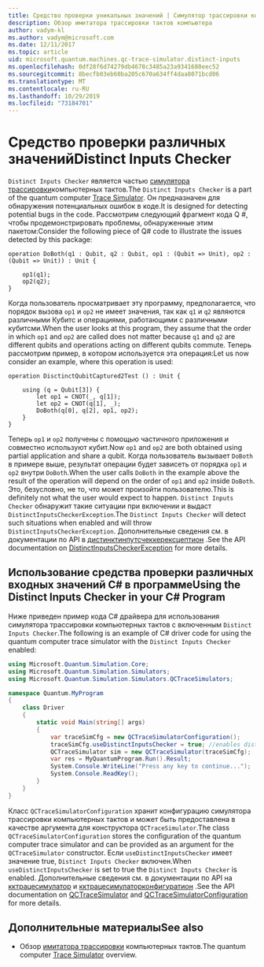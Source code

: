 ```yaml
---
title: Средство проверки уникальных значений | Симулятор трассировки компьютерных тактов | Документация Майкрософт
description: Обзор имитатора трассировки тактов компьютера
author: vadym-kl
ms.author: vadym@microsoft.com
ms.date: 12/11/2017
ms.topic: article
uid: microsoft.quantum.machines.qc-trace-simulator.distinct-inputs
ms.openlocfilehash: 0df28f6d74279db4678c3485a23a9341680eec52
ms.sourcegitcommit: 8becfb03eb60ba205c670a634ff4daa8071bcd06
ms.translationtype: MT
ms.contentlocale: ru-RU
ms.lasthandoff: 10/29/2019
ms.locfileid: "73184701"
---
```

# <a name="distinct-inputs-checker"></a><span data-ttu-id="f707c-103">Средство проверки различных значений</span><span class="sxs-lookup"><span data-stu-id="f707c-103">Distinct Inputs Checker</span></span>

<span data-ttu-id="f707c-104">`Distinct Inputs Checker` является частью [симулятора трассировки](xref:microsoft.quantum.machines.qc-trace-simulator.intro)компьютерных тактов.</span><span class="sxs-lookup"><span data-stu-id="f707c-104">The `Distinct Inputs Checker` is a part of the quantum computer [Trace Simulator](xref:microsoft.quantum.machines.qc-trace-simulator.intro).</span></span> <span data-ttu-id="f707c-105">Он предназначен для обнаружения потенциальных ошибок в коде.</span><span class="sxs-lookup"><span data-stu-id="f707c-105">It is designed for detecting potential bugs in the code.</span></span> <span data-ttu-id="f707c-106">Рассмотрим следующий фрагмент кода Q #, чтобы продемонстрировать проблемы, обнаруженные этим пакетом:</span><span class="sxs-lookup"><span data-stu-id="f707c-106">Consider the following piece of Q# code to illustrate the issues detected by this package:</span></span>

```qsharp
operation DoBoth(q1 : Qubit, q2 : Qubit, op1 : (Qubit => Unit), op2 : (Qubit => Unit)) : Unit {

    op1(q1);
    op2(q2);
}
```

<span data-ttu-id="f707c-107">Когда пользователь просматривает эту программу, предполагается, что порядок вызова `op1` и `op2` не имеет значения, так как `q1` и `q2` являются различными Кубитс и операциями, работающими с различными кубитсми.</span><span class="sxs-lookup"><span data-stu-id="f707c-107">When the user looks at this program, they assume that the order in which `op1` and `op2` are called does not matter because `q1` and `q2` are different qubits and operations acting on different qubits commute.</span></span> <span data-ttu-id="f707c-108">Теперь рассмотрим пример, в котором используется эта операция:</span><span class="sxs-lookup"><span data-stu-id="f707c-108">Let us now consider an example, where this operation is used:</span></span>

```qsharp
operation DisctinctQubitCaptured2Test () : Unit {

    using (q = Qubit[3]) {
        let op1 = CNOT(_, q[1]);
        let op2 = CNOT(q[1], _);
        DoBoth(q[0], q[2], op1, op2);
    }
}
```

<span data-ttu-id="f707c-109">Теперь `op1` и `op2` получены с помощью частичного приложения и совместно используют кубит.</span><span class="sxs-lookup"><span data-stu-id="f707c-109">Now `op1` and `op2` are both obtained using partial application and share a qubit.</span></span> <span data-ttu-id="f707c-110">Когда пользователь вызывает `DoBoth` в примере выше, результат операции будет зависеть от порядка `op1` и `op2` внутри `DoBoth`.</span><span class="sxs-lookup"><span data-stu-id="f707c-110">When the user calls `DoBoth` in the example above the result of the operation will depend on the order of `op1` and `op2` inside `DoBoth`.</span></span> <span data-ttu-id="f707c-111">Это, безусловно, не то, что может произойти пользователю.</span><span class="sxs-lookup"><span data-stu-id="f707c-111">This is definitely not what the user would expect to happen.</span></span> <span data-ttu-id="f707c-112">`Distinct Inputs Checker` обнаружит такие ситуации при включении и выдаст `DistinctInputsCheckerException`.</span><span class="sxs-lookup"><span data-stu-id="f707c-112">The `Distinct Inputs Checker` will detect such situations when enabled and will throw `DistinctInputsCheckerException`.</span></span> <span data-ttu-id="f707c-113">Дополнительные сведения см. в документации по API в [дистинктинпутсчеккерексцептион](https://docs.microsoft.com/dotnet/api/Microsoft.Quantum.Simulation.Simulators.QCTraceSimulators.DistinctInputsCheckerException) .</span><span class="sxs-lookup"><span data-stu-id="f707c-113">See the API documentation on [DistinctInputsCheckerException](https://docs.microsoft.com/dotnet/api/Microsoft.Quantum.Simulation.Simulators.QCTraceSimulators.DistinctInputsCheckerException) for more details.</span></span>

## <a name="using-the-distinct-inputs-checker-in-your-c-program"></a><span data-ttu-id="f707c-114">Использование средства проверки различных входных значений C# в программе</span><span class="sxs-lookup"><span data-stu-id="f707c-114">Using the Distinct Inputs Checker in your C# Program</span></span>

<span data-ttu-id="f707c-115">Ниже приведен пример кода C# драйвера для использования симулятора трассировки компьютерных тактов с включенным `Distinct Inputs Checker`.</span><span class="sxs-lookup"><span data-stu-id="f707c-115">The following is an example of C# driver code for using the quantum computer trace simulator with the `Distinct Inputs Checker` enabled:</span></span>

```csharp
using Microsoft.Quantum.Simulation.Core;
using Microsoft.Quantum.Simulation.Simulators;
using Microsoft.Quantum.Simulation.Simulators.QCTraceSimulators;

namespace Quantum.MyProgram
{
    class Driver
    {
        static void Main(string[] args)
        {
            var traceSimCfg = new QCTraceSimulatorConfiguration();
            traceSimCfg.useDistinctInputsChecker = true; //enables distinct inputs checker
            QCTraceSimulator sim = new QCTraceSimulator(traceSimCfg);
            var res = MyQuantumProgram.Run().Result;
            System.Console.WriteLine("Press any key to continue...");
            System.Console.ReadKey();
        }
    }
}
```

<span data-ttu-id="f707c-116">Класс `QCTraceSimulatorConfiguration` хранит конфигурацию симулятора трассировки компьютерных тактов и может быть предоставлена в качестве аргумента для конструктора `QCTraceSimulator`.</span><span class="sxs-lookup"><span data-stu-id="f707c-116">The class `QCTraceSimulatorConfiguration` stores the configuration of the quantum computer trace simulator and can be provided as an argument for the `QCTraceSimulator` constructor.</span></span> <span data-ttu-id="f707c-117">Если `useDistinctInputsChecker` имеет значение true, `Distinct Inputs Checker` включен.</span><span class="sxs-lookup"><span data-stu-id="f707c-117">When `useDistinctInputsChecker` is set to true the `Distinct Inputs Checker` is enabled.</span></span> <span data-ttu-id="f707c-118">Дополнительные сведения см. в документации по API на [кктрацесимулатор](https://docs.microsoft.com/dotnet/api/Microsoft.Quantum.Simulation.Simulators.QCTraceSimulators.QCTraceSimulator) и [кктрацесимулаторконфигуратион](https://docs.microsoft.com/dotnet/api/Microsoft.Quantum.Simulation.Simulators.QCTraceSimulators.QCTraceSimulatorConfiguration?) .</span><span class="sxs-lookup"><span data-stu-id="f707c-118">See the API documentation on [QCTraceSimulator](https://docs.microsoft.com/dotnet/api/Microsoft.Quantum.Simulation.Simulators.QCTraceSimulators.QCTraceSimulator) and [QCTraceSimulatorConfiguration](https://docs.microsoft.com/dotnet/api/Microsoft.Quantum.Simulation.Simulators.QCTraceSimulators.QCTraceSimulatorConfiguration?) for more details.</span></span>

## <a name="see-also"></a><span data-ttu-id="f707c-119">Дополнительные материалы</span><span class="sxs-lookup"><span data-stu-id="f707c-119">See also</span></span>

- <span data-ttu-id="f707c-120">Обзор [имитатора трассировки](xref:microsoft.quantum.machines.qc-trace-simulator.intro) компьютерных тактов.</span><span class="sxs-lookup"><span data-stu-id="f707c-120">The quantum computer [Trace Simulator](xref:microsoft.quantum.machines.qc-trace-simulator.intro) overview.</span></span>

